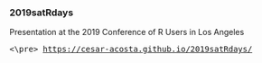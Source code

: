 ### 2019satRdays
Presentation at the 2019 Conference of R Users in Los Angeles <pre> <\pre>  https://cesar-acosta.github.io/2019satRdays/
